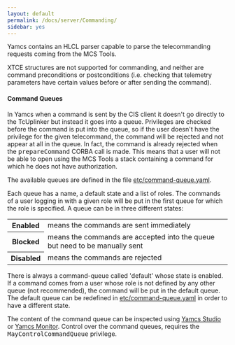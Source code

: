 ```yaml
---
layout: default
permalink: /docs/server/Commanding/
sidebar: yes
---
```


Yamcs contains an HLCL parser capable to parse the telecommanding requests coming from the MCS Tools. 

XTCE structures are not supported for commanding, and neither are command preconditions or postconditions (i.e. checking that telemetry parameters have certain values before or after sending the command).


#### Command Queues
In Yamcs when a command is sent by the CIS client it doesn't go directly to the TcUplinker but instead it goes into a queue. Privileges are checked before the command is put into the queue, so if the user doesn't have the privilege for the given telecommand, the command will be rejected and not appear at all in the queue. In fact, the command is already rejected when the <tt>prepareCommand</tt> CORBA call is made. This means that a user will not be able to open using the MCS Tools a stack containing a command for which he does not have authorization.

The available queues are defined in the file [etc/command-queue.yaml](/docs/server/command-queue.yaml/).

Each queue has a name, a default state and a list of roles. The commands of a user logging in with a given role will be put in the first queue for which the role is specified. A queue can be in three different states:

<table class="inline">
    <tr>
        <th>Enabled</th>
        <td>means the commands are sent immediately</td>
    </tr>
    <tr>
        <th>Blocked</th>
        <td>means the commands are accepted into the queue but need to be manually sent</td>
    </tr>
    <tr>
        <th>Disabled</th>
        <td>means the commands are rejected</td>
    </tr>
</table>

There is always a command-queue called 'default' whose state is enabled. If a command comes from a user whose role is not defined by any other queue (not recommended), the command will be put in the default queue. The default queue can be redefined in [etc/command-queue.yaml](/docs/server/command-queue.yaml/) in order to have a different state.

The content of the command queue can be inspected using [Yamcs Studio](/docs/studio/) or [Yamcs Monitor](/docs/tools/Yamcs_Monitor). Control over the command queues, requires the <tt>MayControlCommandQueue</tt> privilege.
